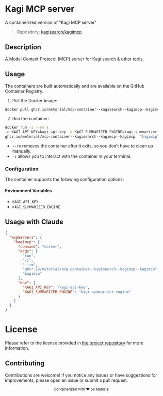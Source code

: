 
# Kagi MCP server

A containerized version of "Kagi MCP server"

> Repository: [kagisearch/kagimcp](https://github.com/kagisearch/kagimcp)

## Description

A Model Context Protocol (MCP) server for Kagi search & other tools.


## Usage

The containers are built automatically and are available on the GitHub Container Registry.

1. Pull the Docker image:

```bash
docker pull ghcr.io/metorial/mcp-container--kagisearch--kagimcp--kagimcp
```

2. Run the container:

```bash
docker run -i --rm \ 
-e KAGI_API_KEY=kagi-api-key -e KAGI_SUMMARIZER_ENGINE=kagi-summarizer-engine \
ghcr.io/metorial/mcp-container--kagisearch--kagimcp--kagimcp  "kagimcp"
```

- `--rm` removes the container after it exits, so you don't have to clean up manually.
- `-i` allows you to interact with the container in your terminal.



### Configuration

The container supports the following configuration options:




#### Environment Variables

- `KAGI_API_KEY`
- `KAGI_SUMMARIZER_ENGINE`




## Usage with Claude

```json
{
  "mcpServers": {
    "kagimcp": {
      "command": "docker",
      "args": [
        "run",
        "-i",
        "--rm",
        "ghcr.io/metorial/mcp-container--kagisearch--kagimcp--kagimcp",
        "kagimcp"
      ],
      "env": {
        "KAGI_API_KEY": "kagi-api-key",
        "KAGI_SUMMARIZER_ENGINE": "kagi-summarizer-engine"
      }
    }
  }
}
```

# License

Please refer to the license provided in [the project repository](https://github.com/kagisearch/kagimcp) for more information.

## Contributing

Contributions are welcome! If you notice any issues or have suggestions for improvements, please open an issue or submit a pull request.

<div align="center">
  <sub>Containerized with ❤️ by <a href="https://metorial.com">Metorial</a></sub>
</div>
  